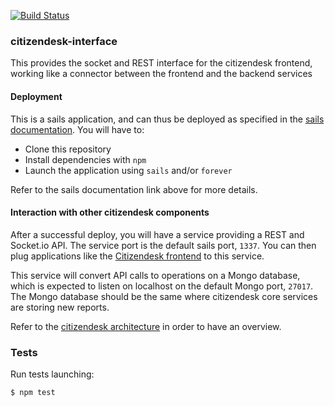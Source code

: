 [![Build Status](https://travis-ci.org/sourcefabric-innovation/citizendesk-interface.png?branch=master)](https://travis-ci.org/sourcefabric-innovation/citizendesk-interface)

### citizendesk-interface

This provides the socket and REST interface for the citizendesk
frontend, working like a connector between the frontend and the
backend services

#### Deployment

This is a sails application, and can thus be deployed as specified in
the [sails
documentation](http://sailsjs.org/#!documentation/deployment). You
will have to:

- Clone this repository
- Install dependencies with `npm`
- Launch the application using `sails` and/or `forever`

Refer to the sails documentation link above for more details.

#### Interaction with other citizendesk components

After a successful deploy, you will have a service providing a REST
and Socket.io API. The service port is the default sails port,
`1337`. You can then plug applications like the [Citizendesk
frontend](https://github.com/sourcefabric-innovation/citizenfront) to
this service.

This service will convert API calls to operations on a Mongo database,
which is expected to listen on localhost on the default Mongo port,
`27017`. The Mongo database should be the same where citizendesk core
services are storing new reports.

Refer to the [citizendesk
architecture](https://docs.google.com/drawings/d/1lwjMj8gknz2LNCm-yg7Ee1c7Z8hN_3EISxb2n4zw3oM/edit?usp=sharing)
in order to have an overview.

### Tests

Run tests launching:

    $ npm test

